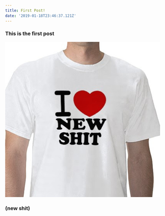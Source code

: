 ```yaml
---
title: First Post!
date: '2019-01-18T23:46:37.121Z'
---
```


### This is the first post

![New Shit](new-shit.png)

### (new shit)


